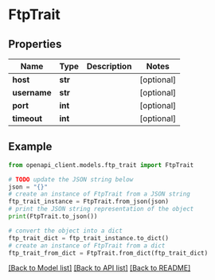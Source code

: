 # FtpTrait


## Properties

Name | Type | Description | Notes
------------ | ------------- | ------------- | -------------
**host** | **str** |  | [optional] 
**username** | **str** |  | [optional] 
**port** | **int** |  | [optional] 
**timeout** | **int** |  | [optional] 

## Example

```python
from openapi_client.models.ftp_trait import FtpTrait

# TODO update the JSON string below
json = "{}"
# create an instance of FtpTrait from a JSON string
ftp_trait_instance = FtpTrait.from_json(json)
# print the JSON string representation of the object
print(FtpTrait.to_json())

# convert the object into a dict
ftp_trait_dict = ftp_trait_instance.to_dict()
# create an instance of FtpTrait from a dict
ftp_trait_from_dict = FtpTrait.from_dict(ftp_trait_dict)
```
[[Back to Model list]](../README.md#documentation-for-models) [[Back to API list]](../README.md#documentation-for-api-endpoints) [[Back to README]](../README.md)


